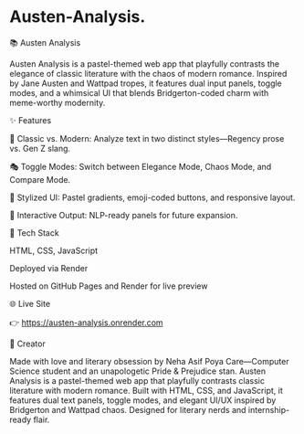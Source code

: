 # Austen-Analysis.
📚 Austen Analysis

Austen Analysis is a pastel-themed web app that playfully contrasts the elegance of classic literature with the chaos of modern romance. Inspired by Jane Austen and Wattpad tropes, it features dual input panels, toggle modes, and a whimsical UI that blends Bridgerton-coded charm with meme-worthy modernity.

✨ Features

🩷 Classic vs. Modern: Analyze text in two distinct styles—Regency prose vs. Gen Z slang.

🎭 Toggle Modes: Switch between Elegance Mode, Chaos Mode, and Compare Mode.

🎨 Stylized UI: Pastel gradients, emoji-coded buttons, and responsive layout.

💬 Interactive Output: NLP-ready panels for future expansion.

🔧 Tech Stack

HTML, CSS, JavaScript

Deployed via Render

Hosted on GitHub Pages and Render for live preview

🌐 Live Site

👉 https://austen-analysis.onrender.com

🧠 Creator

Made with love and literary obsession by Neha Asif Poya Care—Computer Science student and an unapologetic Pride & Prejudice stan.
Austen Analysis is a pastel-themed web app that playfully contrasts classic literature with modern romance. Built with HTML, CSS, and JavaScript, it features dual text panels, toggle modes, and elegant UI/UX inspired by Bridgerton and Wattpad chaos. Designed for literary nerds and internship-ready flair.
